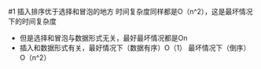 #1 插入排序优于选择和冒泡的地方
时间复杂度同样都是O（n^2），这是最坏情况下的时间复杂度

- 但是选择和冒泡与数据形式无关，最好最坏情况都是On
- 插入和数据形式有关，最好情况下（数据有序）O（1） 最坏情况下（倒序） O（n^2）


